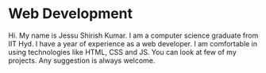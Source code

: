 # Web Development

Hi. My name is Jessu Shirish Kumar. I am a computer science graduate from IIT Hyd.
I have a year of experience as a web developer.
I am comfortable in using technologies like HTML, CSS and JS.
You can look at few of my projects.
Any suggestion is always welcome.
